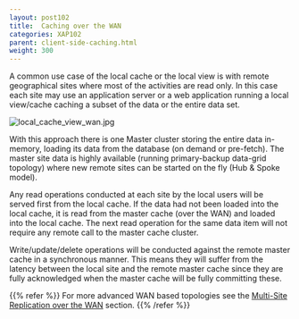 ```yaml
---
layout: post102
title:  Caching over the WAN
categories: XAP102
parent: client-side-caching.html
weight: 300
---
```




A common use case of the local cache or the local view is with remote geographical sites where most of the activities are read only. In this case each site may use an application server or a web application running a local view/cache caching a subset of the data or the entire data set.

![local_cache_view_wan.jpg](/attachment_files/local_cache_view_wan.jpg)

With this approach there is one Master cluster storing the entire data in-memory, loading its data from the database (on demand or pre-fetch). The master site data is highly available (running primary-backup data-grid topology) where new remote sites can be started on the fly (Hub & Spoke model).

Any read operations conducted at each site by the local users will be served first from the local cache. If the data had not been loaded into the local cache, it is read from the master cache (over the WAN) and loaded into the local cache. The next read operation for the same data item will not require any remote call to the master cache cluster.

Write/update/delete operations will be conducted against the remote master cache in a synchronous manner. This means they will suffer from the latency between the local site and the remote master cache since they are fully acknowledged when the master cache will be fully committing these.

{{% refer %}}
For more advanced WAN based topologies see the [Multi-Site Replication over the WAN](./multi-site-replication-over-the-wan.html) section.
{{% /refer %}}

